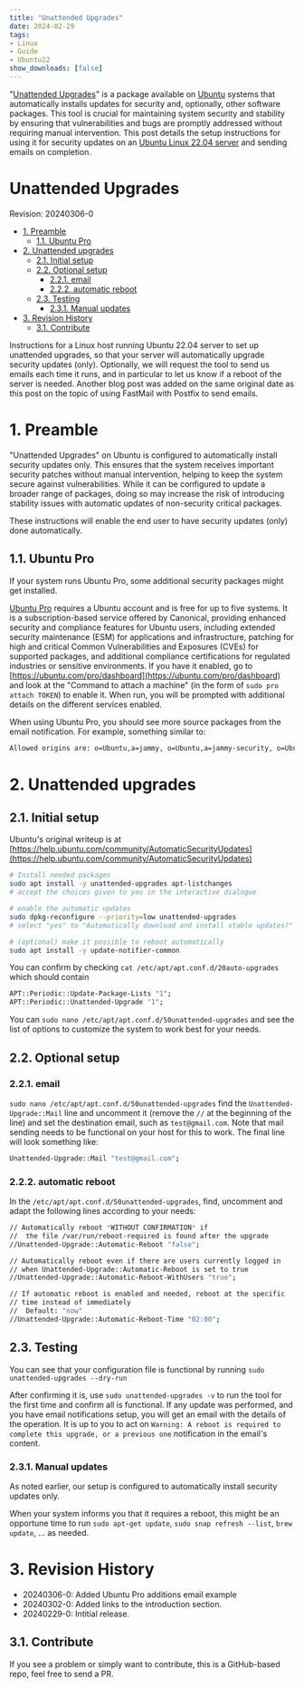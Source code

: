 ```yaml
---
title: "Unattended Upgrades"
date: 2024-02-29
tags:
- Linux
- Guide
- Ubuntu22
show_downloads: [false]
---
```


"[Unattended Upgrades](https://manpages.ubuntu.com/manpages/jammy/man8/unattended-upgrade.8.html)" is a package available on [Ubuntu](https://ubuntu.com/) systems that automatically installs updates for security and, optionally, other software packages. 
This tool is crucial for maintaining system security and stability by ensuring that vulnerabilities and bugs are promptly addressed without requiring manual intervention.
This post details the setup instructions for using it for security updates on an [Ubuntu Linux 22.04 server](https://ubuntu.com/server) and sending emails on completion.

<h1>Unattended Upgrades</h1>

Revision: 20240306-0

- [1. Preamble](#1-preamble)
  - [1.1. Ubuntu Pro](#11-ubuntu-pro)
- [2. Unattended upgrades](#2-unattended-upgrades)
  - [2.1. Initial setup](#21-initial-setup)
  - [2.2. Optional setup](#22-optional-setup)
    - [2.2.1. email](#221-email)
    - [2.2.2. automatic reboot](#222-automatic-reboot)
  - [2.3. Testing](#23-testing)
    - [2.3.1. Manual updates](#231-manual-updates)
- [3. Revision History](#3-revision-history)
  - [3.1. Contribute](#31-contribute)

Instructions for a Linux host running Ubuntu 22.04 server to set up unattended upgrades, so that your server will automatically upgrade security updates (only).
Optionally, we will request the tool to send us emails each time it runs, and in particular to let us know if a reboot of the server is needed. Another blog post was added on the same original date as this post on the topic of using FastMail with Postfix to send emails.

# 1. Preamble

"Unattended Upgrades" on Ubuntu is configured to automatically install security updates only. This ensures that the system receives important security patches without manual intervention, helping to keep the system secure against vulnerabilities. 
While it can be configured to update a broader range of packages, doing so may increase the risk of introducing stability issues with automatic updates of non-security critical packages.

These instructions will enable the end user to have security updates (only) done automatically. 

## 1.1. Ubuntu Pro

If your system runs Ubuntu Pro, some additional security packages might get installed.

[Ubuntu Pro](https://ubuntu.com/pro) requires a Ubuntu account and is free for up to five systems. It is a subscription-based service offered by Canonical, providing enhanced security and compliance features for Ubuntu users, including extended security maintenance (ESM) for applications and infrastructure, patching for high and critical Common Vulnerabilities and Exposures (CVEs) for supported packages, and additional compliance certifications for regulated industries or sensitive environments. If you have it enabled, go to [https://ubuntu.com/pro/dashboard](https://ubuntu.com/pro/dashboard) and look at the "Command to attach a machine" (in the form of `sudo pro attach TOKEN`) to enable it. When run, you will be prompted with additional details on the different services enabled.

When using Ubuntu Pro, you should see more source packages from the email notification.
For example, something similar to:
```bash
Allowed origins are: o=Ubuntu,a=jammy, o=Ubuntu,a=jammy-security, o=UbuntuESMApps,a=jammy-apps-security, o=UbuntuESM,a=jammy-infra-security, o=Ubuntu,a=jammy, o=Ubuntu,a=jammy-security, o=UbuntuESMApps,a=jammy-apps-security, o=UbuntuESM,a=jammy-infra-security
```

# 2. Unattended upgrades

## 2.1. Initial setup

Ubuntu's original writeup is at [https://help.ubuntu.com/community/AutomaticSecurityUpdates](https://help.ubuntu.com/community/AutomaticSecurityUpdates)

```bash
# Install needed packages
sudo apt install -y unattended-upgrades apt-listchanges
# accept the choices given to you in the interactive dialogue

# enable the automatic updates
sudo dpkg-reconfigure --priority=low unattended-upgrades
# select "yes" to "Automatically download and install stable updates?"

# (optional) make it possible to reboot automatically
sudo apt install -y update-notifier-common
```

You can confirm by checking `cat /etc/apt/apt.conf.d/20auto-upgrades` which should contain
```bash
APT::Periodic::Update-Package-Lists "1";
APT::Periodic::Unattended-Upgrade "1";
```

You can `sudo nano /etc/apt/apt.conf.d/50unattended-upgrades` and see the list of options to customize the system to work best for your needs.

## 2.2. Optional setup

### 2.2.1. email

`sudo nano /etc/apt/apt.conf.d/50unattended-upgrades` find the `Unattended-Upgrade::Mail` line and uncomment it (remove the `//` at the beginning of the line) and set the destination email, such as `test@gmail.com`. Note that mail sending needs to be functional on your host for this to work. The final line will look something like:
```bash
Unattended-Upgrade::Mail "test@gmail.com";
```

### 2.2.2. automatic reboot

In the `/etc/apt/apt.conf.d/50unattended-upgrades`, find, uncomment and adapt the following lines according to your needs:

```bash
// Automatically reboot *WITHOUT CONFIRMATION* if
//  the file /var/run/reboot-required is found after the upgrade
//Unattended-Upgrade::Automatic-Reboot "false";

// Automatically reboot even if there are users currently logged in
// when Unattended-Upgrade::Automatic-Reboot is set to true
//Unattended-Upgrade::Automatic-Reboot-WithUsers "true";

// If automatic reboot is enabled and needed, reboot at the specific
// time instead of immediately
//  Default: "now"
//Unattended-Upgrade::Automatic-Reboot-Time "02:00";
```

## 2.3. Testing

You can see that your configuration file is functional by running `sudo unattended-upgrades --dry-run`

After confirming it is, use `sudo unattended-upgrades -v` to run the tool for the first time and confirm all is functional.
If any update was performed, and you have email notifications setup, you will get an email with the details of the operation.
It is up to you to act on `Warning: A reboot is required to complete this upgrade, or a previous one` notification in the email's content.

### 2.3.1. Manual updates

As noted earlier, our setup is configured to automatically install security updates only.

When your system informs you that it requires a reboot, this might be an opportune time to run `sudo apt-get update`, `sudo snap refresh --list`, `brew update`, ... as needed.


# 3. Revision History

- 20240306-0: Added Ubuntu Pro additions email example
- 20240302-0: Added links to the introduction section.
- 20240229-0: Intitial release.
 
## 3.1. Contribute

If you see a problem or simply want to contribute, this is a GitHub-based repo, feel free to send a PR.
